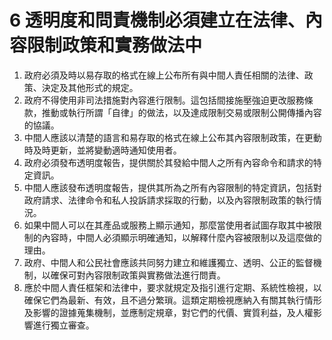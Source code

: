 # 6 透明度和問責機制必須建立在法律、內容限制政策和實務做法中

1. 政府必須及時以易存取的格式在線上公布所有與中間人責任相關的法律、政策、決定及其他形式的規定。
2. 政府不得使用非司法措施對內容進行限制。這包括間接施壓強迫更改服務條款，推動或執行所謂「自律」的做法，以及達成限制交易或限制公開傳播內容的協議。
3. 中間人應該以清楚的語言和易存取的格式在線上公布其內容限制政策，在更動時及時更新，並將變動適時通知使用者。
4. 政府必須發布透明度報告，提供關於其發給中間人之所有內容命令和請求的特定資訊。
5. 中間人應該發布透明度報告，提供其所為之所有內容限制的特定資訊，包括對政府請求、法律命令和私人投訴請求採取的行動，以及內容限制政策的執行情況。
6. 如果中間人可以在其產品或服務上顯示通知，那麼當使用者試圖存取其中被限制的內容時，中間人必須顯示明確通知，以解釋什麼內容被限制以及這麼做的理由。
7. 政府、中間人和公民社會應該共同努力建立和維護獨立、透明、公正的監督機制，以確保可對內容限制政策與實務做法進行問責。
8. 應於中間人責任框架和法律中，要求就規定及指引進行定期、系統性檢視，以確保它們為最新、有效，且不過分繁瑣。這類定期檢視應納入有關其執行情形及影響的證據蒐集機制，並應制定規章，對它們的代價、實質利益，及人權影響進行獨立審查。



